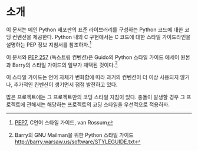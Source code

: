 # 소개

이 문서는 메인 Python 배포판의 표준 라이브러리를 구성하는 Python 코드에 대한 코딩 컨벤션을 제공한다.
Python 내의 C 구현에서는 C 코드에 대한 스타일 가이드라인을 설명하는 PEP 정보 지침서를 참조하자.[^1]

이 문서와 [PEP 257](https://www.python.org/dev/peps/pep-0257/) (독스트링 컨벤션)은 Guido의
Python 스타일 가이드 에세이 원본과 Barry의 스타일 가이드의 일부가 채택된 것이다.[^2]

이 스타일 가이드는 언어 자체가 변화함에 따라 과거의 컨벤션이 더 이상 사용되지 않거나, 추가적인 컨벤션이 생기면서 점점 발전하고 있다.

많은 프로젝트에는 그 프로젝트만의 코딩 스타일 지침이 있다.
충돌이 발생할 경우 그 프로젝트에 관해서는 해당하는 프로젝트의 코딩 스타일을 우선적으로 적용하자.

[^1]: [PEP7](https://www.python.org/dev/peps/pep-0007/), C언어 스타일 가이드, van Rossum  
[^2]: Barry의 GNU Mailman을 위한 Python 스타일 가이드 <http://barry.warsaw.us/software/STYLEGUIDE.txt>  
